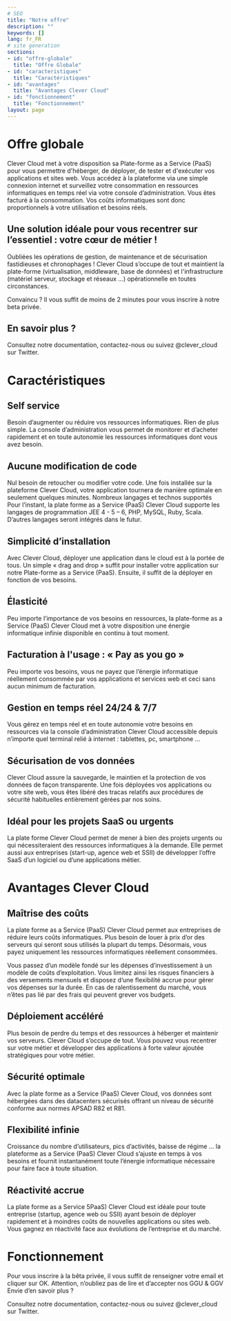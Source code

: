 ```yaml
---
# SEO
title: "Notre offre"
description: ""
keywords: []
lang: fr_FR
# site generation
sections:
- id: "offre-globale"
  title: "Offre Globale"
- id: "caracteristiques"
  title: "Caractéristiques"
- id: "avantages"
  title: "Avantages Clever Cloud"
- id: "fonctionnement"
  title: "Fonctionnement"
layout: page
---
```


# Offre globale

Clever Cloud met à votre disposition sa Plate-forme as a Service (PaaS) pour vous permettre d'héberger, de déployer, de tester et d'exécuter vos applications et sites web. Vous accédez à la plateforme via une simple connexion internet et surveillez votre consommation en ressources informatiques en temps réel via votre console d’administration. Vous êtes facturé à la consommation. Vos coûts informatiques sont donc proportionnels à votre utilisation et besoins réels. 

## Une solution idéale pour vous recentrer sur l’essentiel : votre cœur de métier !

Oubliées les opérations de gestion, de maintenance et de sécurisation fastidieuses et chronophages ! Clever Cloud s’occupe de tout et maintient la plate-forme (virtualisation, middleware, base de données) et l'infrastructure (matériel serveur, stockage et réseaux …) opérationnelle en toutes circonstances. 

Convaincu ? Il vous suffit de moins de 2 minutes pour vous inscrire à notre beta privée. 

## En savoir plus ? 
Consultez notre documentation, contactez-nous ou suivez @clever_cloud sur Twitter.

# Caractéristiques 

## Self service

Besoin d’augmenter ou réduire vos ressources informatiques. Rien de plus simple. La console d’administration vous permet de monitorer et d’acheter rapidement et en toute autonomie les ressources informatiques dont vous avez besoin. 

## Aucune modification de code

Nul besoin de retoucher ou modifier votre code. Une fois installée sur la plateforme Clever Cloud, votre application tournera de manière optimale en seulement quelques minutes. 
Nombreux langages et technos supportés
Pour l’instant, la plate forme as a Service (PaaS) Clever Cloud supporte les langages de programmation  JEE 4 - 5 – 6, PHP, MySQL, Ruby, Scala. D’autres langages seront intégrés dans le futur.  

## Simplicité d’installation 

Avec Clever Cloud, déployer une application dans le cloud est à la portée de tous. Un simple « drag and drop » suffit pour installer votre application sur notre Plate-forme as a Service (PaaS). Ensuite, il suffit de la déployer en fonction de vos besoins. 

## Élasticité

Peu importe l’importance de vos besoins en ressources, la plate-forme as a Service (PaaS) Clever Cloud met à votre disposition une énergie informatique infinie disponible en continu à tout moment. 

## Facturation à l'usage : « Pay as you go » 

Peu importe vos besoins, vous ne payez que l’énergie informatique réellement consommée par vos applications et services web et ceci sans aucun minimum de facturation. 

## Gestion en temps réel 24/24 & 7/7 

Vous gérez en temps réel et en toute autonomie votre besoins en ressources via la console d’administration Clever Cloud accessible depuis n’importe quel terminal relié à internet : tablettes, pc, smartphone …

## Sécurisation de vos données

Clever Cloud assure la sauvegarde, le maintien et la protection de vos données de façon transparente. Une fois déployées vos applications ou votre site web, vous êtes libéré des tracas relatifs aux procédures de sécurité habituelles entièrement gérées par nos soins.  

## Idéal pour les projets SaaS ou urgents 

La plate forme Clever Cloud permet de mener à bien des projets urgents ou qui nécessiteraient des ressources informatiques à la demande. Elle permet aussi aux entreprises (start-up, agence web et SSII) de développer l’offre SaaS d’un logiciel ou d’une applications métier. 

# Avantages Clever Cloud

## Maîtrise des coûts
La plate forme as a Service (PaaS) Clever Cloud permet aux entreprises de réduire leurs coûts informatiques. Plus besoin de louer à prix d’or des serveurs qui seront sous utilisés la plupart du temps. Désormais, vous payez uniquement les ressources informatiques réellement consommées. 

Vous passez  d’un modèle fondé sur les dépenses d’investissement à un modèle de coûts d’exploitation. Vous  limitez ainsi les risques financiers à des versements mensuels et disposez d’une flexibilité accrue pour gérer vos dépenses sur la durée. En cas de ralentissement du marché, vous n’êtes pas lié par des frais qui peuvent grever vos budgets. 


## Déploiement accéléré 
Plus besoin de perdre du temps et des ressources à héberger et maintenir vos serveurs. Clever Cloud s’occupe de tout. Vous pouvez vous recentrer sur votre métier et développer des applications à forte valeur ajoutée stratégiques pour votre métier.

## Sécurité optimale
Avec la plate forme as a Service (PaaS) Clever Cloud, vos données sont hébergées dans des datacenters sécurisés offrant un niveau de sécurité conforme aux normes APSAD R82 et R81.  

## Flexibilité infinie
Croissance du nombre d’utilisateurs, pics d’activités, baisse de régime …  la plateforme as a Service (PaaS) Clever Cloud s’ajuste en temps à vos besoins et fournit instantanément toute l’énergie informatique nécessaire pour faire face à toute situation. 

## Réactivité accrue
La plate forme as a Service 5PaaS) Clever Cloud est idéale pour toute entreprise (startup, agence web ou SSII) ayant besoin de déployer rapidement et à moindres coûts de nouvelles applications ou sites web. Vous gagnez en réactivité face aux évolutions  de l’entreprise et du marché. 

# Fonctionnement 
Pour vous inscrire à la bêta privée, il vous suffit de renseigner votre email et cliquer sur OK.  Attention, n’oubliez pas de lire et d’accepter nos GGU & GGV
Envie d’en savoir plus ?

Consultez notre documentation, contactez-nous ou suivez @clever_cloud sur Twitter.
